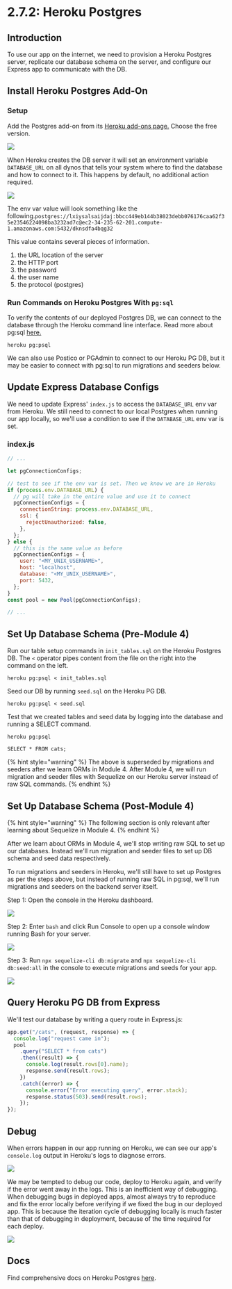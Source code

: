 # 2.7.2: Heroku Postgres

## Introduction

To use our app on the internet, we need to provision a Heroku Postgres server, replicate our database schema on the server, and configure our Express app to communicate with the DB.

## Install Heroku Postgres Add-On

### Setup

Add the Postgres add-on from its [Heroku add-ons page.](https://elements.heroku.com/addons/heroku-postgresql) Choose the free version.

![](../../.gitbook/assets/screen-shot-2020-12-10-at-4.50.38-pm.png)

When Heroku creates the DB server it will set an environment variable `DATABASE_URL` on all dynos that tells your system where to find the database and how to connect to it. This happens by default, no additional action required.

![](../../.gitbook/assets/screen-shot-2020-12-10-at-5.02.08-pm.png)

The env var value will look something like the following.`postgres://lxiysalsaijdaj:bbcc449eb144b38023debb076176caa62f35e23546224098ba3232ad7c@ec2-34-235-62-201.compute-1.amazonaws.com:5432/dknsdfa4bqg32`

This value contains several pieces of information.

1. the URL location of the server
2. the HTTP port
3. the password
4. the user name
5. the protocol \(postgres\)

### Run Commands on Heroku Postgres With `pg:sql`

To verify the contents of our deployed Postgres DB, we can connect to the database through the Heroku command line interface. Read more about pg:sql [here.](https://devcenter.heroku.com/articles/heroku-postgresql#pg-psql)

```text
heroku pg:psql
```

We can also use Postico or PGAdmin to connect to our Heroku PG DB, but it may be easier to connect with pg:sql to run migrations and seeders below.

## Update Express Database Configs

We need to update Express' `index.js` to access the `DATABASE_URL` env var from Heroku. We still need to connect to our local Postgres when running our app locally, so we'll use a condition to see if the `DATABASE_URL` env var is set.

### index.js

```javascript
// ...

let pgConnectionConfigs;

// test to see if the env var is set. Then we know we are in Heroku
if (process.env.DATABASE_URL) {
  // pg will take in the entire value and use it to connect
  pgConnectionConfigs = {
    connectionString: process.env.DATABASE_URL,
    ssl: {
      rejectUnauthorized: false,
    },
  };
} else {
  // this is the same value as before
  pgConnectionConfigs = {
    user: "<MY_UNIX_USERNAME>",
    host: "localhost",
    database: "<MY_UNIX_USERNAME>",
    port: 5432,
  };
}
const pool = new Pool(pgConnectionConfigs);

// ...
```

## Set Up Database Schema \(Pre-Module 4\)

Run our table setup commands in `init_tables.sql` on the Heroku Postgres DB. The `<` operator pipes content from the file on the right into the command on the left.

```text
heroku pg:psql < init_tables.sql
```

Seed our DB by running `seed.sql` on the Heroku PG DB.

```text
heroku pg:psql < seed.sql
```

Test that we created tables and seed data by logging into the database and running a SELECT command.

```text
heroku pg:psql
```

```text
SELECT * FROM cats;
```

{% hint style="warning" %}
The above is superseded by migrations and seeders after we learn ORMs in Module 4. After Module 4, we will run migration and seeder files with Sequelize on our Heroku server instead of raw SQL commands.
{% endhint %}

## Set Up Database Schema \(Post-Module 4\)

{% hint style="warning" %}
The following section is only relevant after learning about Sequelize in Module 4.
{% endhint %}

After we learn about ORMs in Module 4, we'll stop writing raw SQL to set up our databases. Instead we'll run migration and seeder files to set up DB schema and seed data respectively.

To run migrations and seeders in Heroku, we'll still have to set up Postgres as per the steps above, but instead of running raw SQL in pg:sql, we'll run migrations and seeders on the backend server itself.

Step 1: Open the console in the Heroku dashboard.

![](../../.gitbook/assets/jie-ping-20210308-15.40.37.png)

Step 2: Enter `bash` and click Run Console to open up a console window running Bash for your server.

![](../../.gitbook/assets/jie-ping-20210308-15.40.44.png)

Step 3: Run `npx sequelize-cli db:migrate` and `npx sequelize-cli db:seed:all` in the console to execute migrations and seeds for your app.

![](../../.gitbook/assets/jie-ping-20210308-15.39.14.png)

## Query Heroku PG DB from Express

We'll test our database by writing a query route in Express.js:

```javascript
app.get("/cats", (request, response) => {
  console.log("request came in");
  pool
    .query("SELECT * from cats")
    .then((result) => {
      console.log(result.rows[0].name);
      response.send(result.rows);
    })
    .catch((error) => {
      console.error("Error executing query", error.stack);
      response.status(503).send(result.rows);
    });
});
```

## Debug

When errors happen in our app running on Heroku, we can see our app's `console.log` output in Heroku's logs to diagnose errors.

![](../../.gitbook/assets/screen-shot-2020-12-10-at-5.32.53-pm.png)

We may be tempted to debug our code, deploy to Heroku again, and verify if the error went away in the logs. This is an inefficient way of debugging. When debugging bugs in deployed apps, almost always try to reproduce and fix the error locally before verifying if we fixed the bug in our deployed app. This is because the iteration cycle of debugging locally is much faster than that of debugging in deployment, because of the time required for each deploy.

![](../../.gitbook/assets/screen-shot-2020-12-10-at-5.33.00-pm.png)

## Docs

Find comprehensive docs on Heroku Postgres [here](https://devcenter.heroku.com/articles/heroku-postgresql).
